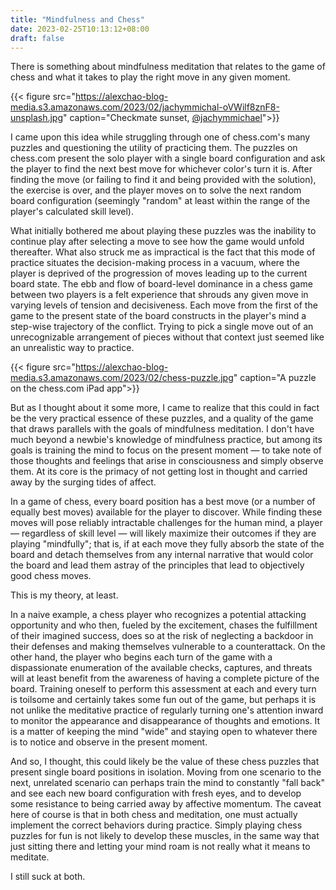 ```yaml
---
title: "Mindfulness and Chess"
date: 2023-02-25T10:13:12+08:00
draft: false
---
```


There is something about mindfulness meditation that relates to the game of chess and what it takes to play the right move in any given moment.

{{< figure src="https://alexchao-blog-media.s3.amazonaws.com/2023/02/jachymmichal-oVWilf8znF8-unsplash.jpg" caption="Checkmate sunset, [@jachymmichael](https://unsplash.com/@jachymmichal)">}}

I came upon this idea while struggling through one of chess.com's many puzzles and questioning the utility of practicing them. The puzzles on chess.com present the solo player with a single board configuration and ask the player to find the next best move for whichever color's turn it is. After finding the move (or failing to find it and being provided with the solution), the exercise is over, and the player moves on to solve the next random board configuration (seemingly "random" at least within the range of the player's calculated skill level).

What initially bothered me about playing these puzzles was the inability to continue play after selecting a move to see how the game would unfold thereafter. What also struck me as impractical is the fact that this mode of practice situates the decision-making process in a vacuum, where the player is deprived of the progression of moves leading up to the current board state. The ebb and flow of board-level dominance in a chess game between two players is a felt experience that shrouds any given move in varying levels of tension and decisiveness. Each move from the first of the game to the present state of the board constructs in the player's mind a step-wise trajectory of the conflict. Trying to pick a single move out of an unrecognizable arrangement of pieces without that context just seemed like an unrealistic way to practice.

{{< figure src="https://alexchao-blog-media.s3.amazonaws.com/2023/02/chess-puzzle.jpg" caption="A puzzle on the chess.com iPad app">}}

But as I thought about it some more, I came to realize that this could in fact be the very practical essence of these puzzles, and a quality of the game that draws parallels with the goals of mindfulness meditation. I don't have much beyond a newbie's knowledge of mindfulness practice, but among its goals is training the mind to focus on the present moment &mdash; to take note of those thoughts and feelings that arise in consciousness and simply observe them. At its core is the primacy of not getting lost in thought and carried away by the surging tides of affect.

In a game of chess, every board position has a best move (or a number of equally best moves) available for the player to discover. While finding these moves will pose reliably intractable challenges for the human mind, a player &mdash; regardless of skill level &mdash; will likely maximize their outcomes if they are playing "mindfully"; that is, if at each move they fully absorb the state of the board and detach themselves from any internal narrative that would color the board and lead them astray of the principles that lead to objectively good chess moves.

This is my theory, at least.

In a naive example, a chess player who recognizes a potential attacking opportunity and who then, fueled by the excitement, chases the fulfillment of their imagined success, does so at the risk of neglecting a backdoor in their defenses and making themselves vulnerable to a counterattack. On the other hand, the player who begins each turn of the game with a dispassionate enumeration of the available checks, captures, and threats will at least benefit from the awareness of having a complete picture of the board. Training oneself to perform this assessment at each and every turn is toilsome and certainly takes some fun out of the game, but perhaps it is not unlike the meditative practice of regularly turning one's attention inward to monitor the appearance and disappearance of thoughts and emotions. It is a matter of keeping the mind "wide" and staying open to whatever there is to notice and observe in the present moment.

And so, I thought, this could likely be the value of these chess puzzles that present single board positions in isolation. Moving from one scenario to the next, unrelated scenario can perhaps train the mind to constantly "fall back" and see each new board configuration with fresh eyes, and to develop some resistance to being carried away by affective momentum. The caveat here of course is that in both chess and meditation, one must actually implement the correct behaviors during practice. Simply playing chess puzzles for fun is not likely to develop these muscles, in the same way that just sitting there and letting your mind roam is not really what it means to meditate.

I still suck at both.
